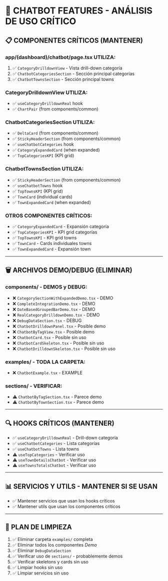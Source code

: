 # 🤖 CHATBOT FEATURES - ANÁLISIS DE USO CRÍTICO

## 📋 **COMPONENTES CRÍTICOS (MANTENER)**

### **app/(dashboard)/chatbot/page.tsx UTILIZA:**

1. ✅ `CategoryDrilldownView` - Vista drill-down categoría
2. ✅ `ChatbotCategoriesSection` - Sección principal categorías
3. ✅ `ChatbotTownsSection` - Sección principal towns

### **CategoryDrilldownView UTILIZA:**

- ✅ `useCategoryDrilldownReal` hook
- ✅ `ChartPair` (from components/common)

### **ChatbotCategoriesSection UTILIZA:**

- ✅ `DeltaCard` (from components/common)
- ✅ `StickyHeaderSection` (from components/common)
- ✅ `useChatbotCategories` hook
- ✅ `CategoryExpandedCard` (when expanded)
- ✅ `TopCategoriesKPI` (KPI grid)

### **ChatbotTownsSection UTILIZA:**

- ✅ `StickyHeaderSection` (from components/common)
- ✅ `useChatbotTowns` hook
- ✅ `TopTownsKPI` (KPI grid)
- ✅ `TownCard` (individual cards)
- ✅ `TownExpandedCard` (when expanded)

### **OTROS COMPONENTES CRÍTICOS:**

- ✅ `CategoryExpandedCard` - Expansión categoría
- ✅ `TopCategoriesKPI` - KPI grid categorías
- ✅ `TopTownsKPI` - KPI grid towns
- ✅ `TownCard` - Cards individuales towns
- ✅ `TownExpandedCard` - Expansión town

---

## 🗑️ **ARCHIVOS DEMO/DEBUG (ELIMINAR)**

### **components/ - DEMOS y DEBUG:**

- ❌ `CategorySectionWithExpandedDemo.tsx` - DEMO
- ❌ `CompleteIntegrationDemo.tsx` - DEMO
- ❌ `DateBasedGroupedBarDemo.tsx` - DEMO
- ❌ `RealCategoryDrilldownDemo.tsx` - DEMO
- ❌ `DebugDataSection.tsx` - DEBUG
- ❌ `ChatbotDrilldownPanel.tsx` - Posible demo
- ❌ `ChatbotByTagView.tsx` - Posible demo
- ❌ `ChatbotCard.tsx` - Posible sin uso
- ❌ `ChatbotCardSkeleton.tsx` - Posible sin uso
- ❌ `ChatbotDrilldownSkeleton.tsx` - Posible sin uso

### **examples/ - TODA LA CARPETA:**

- ❌ `ChatbotExample.tsx` - EXAMPLE

### **sections/ - VERIFICAR:**

- ⚠️ `ChatbotByTagSection.tsx` - Parece demo
- ⚠️ `ChatbotByTownSection.tsx` - Parece demo

---

## 🔍 **HOOKS CRÍTICOS (MANTENER)**

- ✅ `useCategoryDrilldownReal` - Drill-down categoría
- ✅ `useChatbotCategories` - Lista categorías
- ✅ `useChatbotTowns` - Lista towns
- ⚠️ `useTopCategories` - Verificar uso
- ⚠️ `useTownDetailsChatbot` - Verificar uso
- ⚠️ `useTownsTotalsChatbot` - Verificar uso

---

## 📊 **SERVICIOS Y UTILS - MANTENER SI SE USAN**

- ✅ Mantener servicios que usan los hooks críticos
- ✅ Mantener utils que usan los componentes críticos

---

## 🎯 **PLAN DE LIMPIEZA**

1. ✅ Eliminar carpeta `examples/` completa
2. ✅ Eliminar todos los componentes _Demo_
3. ✅ Eliminar `DebugDataSection`
4. ✅ Verificar uso de `sections/` - probablemente demos
5. ✅ Verificar skeletons y cards sin uso
6. ✅ Limpiar hooks sin uso
7. ✅ Limpiar servicios sin uso
